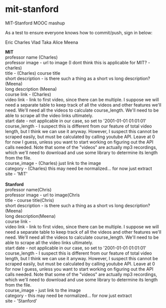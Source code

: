 mit-stanford
============

MIT-Stanford MOOC mashup

As a test to ensure everyone knows how to commit/push, sign in below:

Eric
Charles
Vlad
Taka
Alice
Meena

****MIT****<br>
professor name (Charles)<br>
professor image - url to image (I dont think this is applicable for MIT? - charles) <br>
title - (Charles) course title<br>
short description - is there such a thing as a short vs long description? (Meena)<br>
long description (Meena)<br>
course link - (Charles) <br>
video link - link to first video, since there can be multiple. I suppose we will need a separate table to keep track of all the videos and other features we'll need. We'll need all the videos to calculate course_length. We'll need to be able to scrape all the video links ultimately.<br>
start date - not applicable in our case, so set to '2001-01-01 01:01:01'<br>
course_length - I suspect this is different from our feature of total video length, but I think we can use it anyway. However, I suspect this cannot be scraped easily, but must be calculated by calling youtube API. Leave at 0 for now I guess, unless you want to start working on figuring out the API calls needed. Note that some of the "videos" are actually mp3 recordings, which we'll need to download and use some library to determine its length from the file.<br>
course_image - (Charles) just link to the image<br>
category - (Charles) this may need be normalized... for now just extract<br>
site - 'MIT'<br>
<br>
****Stanford****<br>
professor name(Chris)<br>
professor image - url to image(Chris<br>
title - course title(Chris)<br>
short description - is there such a thing as a short vs long description? (Meena) <br>
long description(Meena)<br>
course link - <br>
video link - link to first video, since there can be multiple. I suppose we will need a separate table to keep track of all the videos and other features we'll need. We'll need all the videos to calculate course_length. We'll need to be able to scrape all the video links ultimately.<br>
start date - not applicable in our case, so set to '2001-01-01 01:01:01'<br>
course_length - I suspect this is different from our feature of total video length, but I think we can use it anyway. However, I suspect this cannot be scraped easily, but must be calculated by calling youtube API. Leave at 0 for now I guess, unless you want to start working on figuring out the API calls needed. Note that some of the "videos" are actually mp3 recordings, which we'll need to download and use some library to determine its length from the file.<br>
course_image - just link to the image<br>
category - this may need be normalized... for now just extract<br>
site - 'Stanford'<br>


